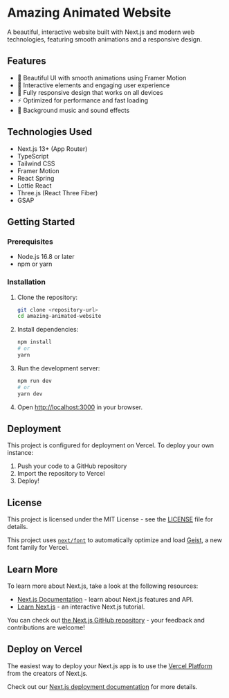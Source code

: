 # Amazing Animated Website

A beautiful, interactive website built with Next.js and modern web technologies, featuring smooth animations and a responsive design.

## Features

- 🎨 Beautiful UI with smooth animations using Framer Motion
- 🌈 Interactive elements and engaging user experience
- 📱 Fully responsive design that works on all devices
- ⚡ Optimized for performance and fast loading
- 🎵 Background music and sound effects

## Technologies Used

- Next.js 13+ (App Router)
- TypeScript
- Tailwind CSS
- Framer Motion
- React Spring
- Lottie React
- Three.js (React Three Fiber)
- GSAP

## Getting Started

### Prerequisites

- Node.js 16.8 or later
- npm or yarn

### Installation

1. Clone the repository:
   ```bash
   git clone <repository-url>
   cd amazing-animated-website
   ```

2. Install dependencies:
   ```bash
   npm install
   # or
   yarn
   ```

3. Run the development server:
   ```bash
   npm run dev
   # or
   yarn dev
   ```

4. Open [http://localhost:3000](http://localhost:3000) in your browser.

## Deployment

This project is configured for deployment on Vercel. To deploy your own instance:

1. Push your code to a GitHub repository
2. Import the repository to Vercel
3. Deploy!

## License

This project is licensed under the MIT License - see the [LICENSE](LICENSE) file for details.

This project uses [`next/font`](https://nextjs.org/docs/app/building-your-application/optimizing/fonts) to automatically optimize and load [Geist](https://vercel.com/font), a new font family for Vercel.

## Learn More

To learn more about Next.js, take a look at the following resources:

- [Next.js Documentation](https://nextjs.org/docs) - learn about Next.js features and API.
- [Learn Next.js](https://nextjs.org/learn) - an interactive Next.js tutorial.

You can check out [the Next.js GitHub repository](https://github.com/vercel/next.js) - your feedback and contributions are welcome!

## Deploy on Vercel

The easiest way to deploy your Next.js app is to use the [Vercel Platform](https://vercel.com/new?utm_medium=default-template&filter=next.js&utm_source=create-next-app&utm_campaign=create-next-app-readme) from the creators of Next.js.

Check out our [Next.js deployment documentation](https://nextjs.org/docs/app/building-your-application/deploying) for more details.

